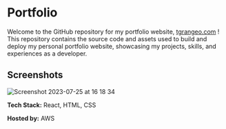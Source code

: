 
# Portfolio

Welcome to the GitHub repository for my portfolio website, [tgrangeo.com](https://tgrangeo.com/) ! This repository contains the source code and assets used to build and deploy my personal portfolio website, showcasing my projects, skills, and experiences as a developer.

## Screenshots

![Screenshot 2023-07-25 at 16 18 34](https://github.com/tgrangeo/Portfolio/assets/53308638/fbee114f-2b9f-420e-a443-4a7786bfd457)

**Tech Stack:** React, HTML, CSS

**Hosted by:** AWS

